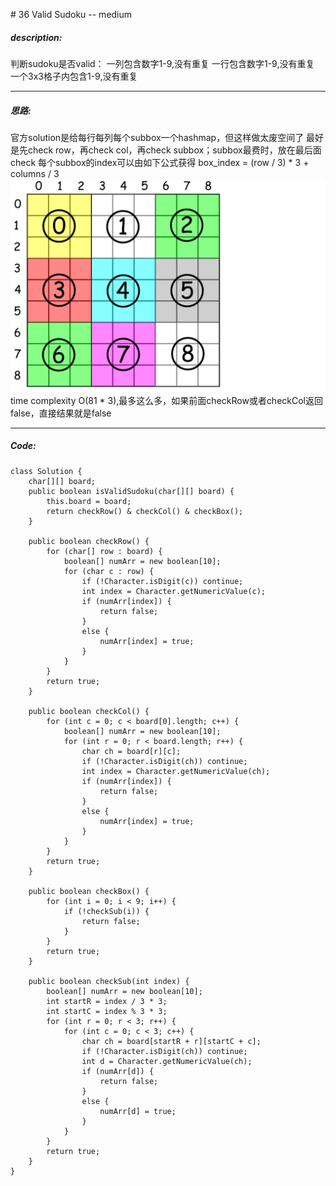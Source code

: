 \# 36 Valid Sudoku -- medium
##### description:
判断sudoku是否valid：
一列包含数字1-9,没有重复
一行包含数字1-9,没有重复
一个3x3格子内包含1-9,没有重复
****************
##### 思路:
官方solution是给每行每列每个subbox一个hashmap，但这样做太废空间了
最好是先check row，再check col，再check subbox；subbox最费时，放在最后面check
每个subbox的index可以由如下公式获得
box_index = (row / 3) * 3 + columns / 3
<img src="image/164-36_boxes.png" />
time complexity O(81 * 3),最多这么多，如果前面checkRow或者checkCol返回false，直接结果就是false
**********
##### Code:
```
class Solution {
    char[][] board;
    public boolean isValidSudoku(char[][] board) {
        this.board = board;
        return checkRow() & checkCol() & checkBox();
    }

    public boolean checkRow() {      
        for (char[] row : board) {
            boolean[] numArr = new boolean[10];
            for (char c : row) {
                if (!Character.isDigit(c)) continue;
                int index = Character.getNumericValue(c);
                if (numArr[index]) {
                    return false;
                }
                else {
                    numArr[index] = true;
                }
            }
        }
        return true;
    }

    public boolean checkCol() {
        for (int c = 0; c < board[0].length; c++) {
            boolean[] numArr = new boolean[10];
            for (int r = 0; r < board.length; r++) {
                char ch = board[r][c];
                if (!Character.isDigit(ch)) continue;
                int index = Character.getNumericValue(ch);
                if (numArr[index]) {
                    return false;
                }
                else {
                    numArr[index] = true;
                }
            }
        }
        return true;
    }

    public boolean checkBox() {
        for (int i = 0; i < 9; i++) {
            if (!checkSub(i)) {
                return false;
            }
        }
        return true;
    }

    public boolean checkSub(int index) {
        boolean[] numArr = new boolean[10];
        int startR = index / 3 * 3;
        int startC = index % 3 * 3;
        for (int r = 0; r < 3; r++) {
            for (int c = 0; c < 3; c++) {
                char ch = board[startR + r][startC + c];
                if (!Character.isDigit(ch)) continue;
                int d = Character.getNumericValue(ch);
                if (numArr[d]) {
                    return false;
                }
                else {
                    numArr[d] = true;
                }
            }
        }
        return true;
    }
}
```
